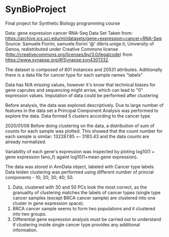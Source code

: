 # SynBioProject
Final project for Synthetic Biology programming course


Data: gene expression cancer RNA-Seq Data Set
Taken from: https://archive.ics.uci.edu/ml/datasets/gene+expression+cancer+RNA-Seq
Source: Samuele Fiorini, samuele.fiorini '@' dibris.unige.it, University of Genoa, redistributed under Creative Commons license (http://creativecommons.org/licenses/by/3.0/legalcode) from https://www.synapse.org/#!Synapse:syn4301332.

The dataset is composed of 801 instances and 20531 attributes. Adittionally there is a data file for cancer type for each sample names "labels"

Data has N/A missing values, however it's know that technical biases for gene caprutes and sequencing might arrise, which can lead to "0" expression values. 
Imputation of data could be performed after clustering

Before analysis, the data was explored descriptively. Due to large number of features in the data set a Principal Component Analysis was performed to explore the data. Data formed 5 clusters according to the cancer type. 

2020/01/06
Before doing clustering on the data, a distribution of sum of counts for each sample was plotted. This showed that the count number for each sample is similar: 132287.85 +- 3183.43 and the data counts are already normalized.

Variability of each gene's expression was inspected by ploting log10(1 + gene expression fano_f) againt log10(1+mean gene expression).

The data was stored in AnnData object, labeled with Cancer type labels.
Data leiden clustering was performed using different number of princial components - 10; 20; 30; 40; 50.

1. Data, clustered with 30 and 50 PCs look the most correct, as the granuality of clustering matches the labels of cancer types (single type cancer samples (except BRCA cancer sample) are clustered into one cluster in gene expression space).
2. BRCA cancer sample seems to form two populations and it clustered into two groups.
3. Differential gene expression analysis must be carried out to understand if clustering inside single cancer type provides any additional information.
